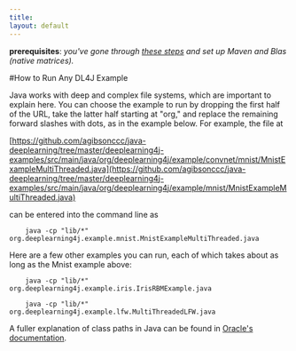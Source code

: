 ```yaml
---
title:
layout: default
---
```


**prerequisites**: *you've gone through [these steps](../gettingstarted.html) and set up Maven and Blas (native matrices).*

#How to Run Any DL4J Example

Java works with deep and complex file systems, which are important to explain here. You can choose the example to run by dropping the first half of the URL, take the latter half starting at "org," and replace the remaining forward slashes with dots, as in the example below. For example, the file at 

[https://github.com/agibsonccc/java-deeplearning/tree/master/deeplearning4j-examples/src/main/java/org/deeplearning4j/example/convnet/mnist/MnistExampleMultiThreaded.java](https://github.com/agibsonccc/java-deeplearning/tree/master/deeplearning4j-examples/src/main/java/org/deeplearning4j/example/mnist/MnistExampleMultiThreaded.java)

can be entered into the command line as 

		java -cp "lib/*" org.deeplearning4j.example.mnist.MnistExampleMultiThreaded.java
		
Here are a few other examples you can run, each of which takes about as long as the Mnist example above:
		
		java -cp "lib/*" org.deeplearning4j.example.iris.IrisRBMExample.java
		
		java -cp "lib/*" org.deeplearning4j.example.lfw.MultiThreadedLFW.java

A fuller explanation of class paths in Java can be found in [Oracle's  documentation](http://docs.oracle.com/javase/8/docs/technotes/tools/windows/classpath.html).


